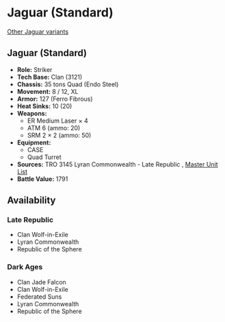 # Jaguar (Standard) 

[Other Jaguar variants](../jaguar.md) 

## Jaguar (Standard) 

- **Role:** Striker 
- **Tech Base:** Clan (3121) 
- **Chassis:** 35 tons Quad (Endo Steel) 
- **Movement:** 8 / 12, XL 
- **Armor:** 127 (Ferro Fibrous) 
- **Heat Sinks:** 10 (20) 
- **Weapons:** 
  - ER Medium Laser × 4 
  - ATM 6 (ammo: 20) 
  - SRM 2 × 2 (ammo: 50) 
- **Equipment:** 
  - CASE 
  - Quad Turret 
- **Sources:** TRO 3145 Lyran Commonwealth - Late Republic , [Master Unit List](http://masterunitlist.info/Unit/Details/6612/jaguar-standard) 
- **Battle Value:** 1791 

## Availability 

### Late Republic 

- Clan Wolf-in-Exile 
- Lyran Commonwealth 
- Republic of the Sphere 

### Dark Ages 

- Clan Jade Falcon 
- Clan Wolf-in-Exile 
- Federated Suns 
- Lyran Commonwealth 
- Republic of the Sphere 

